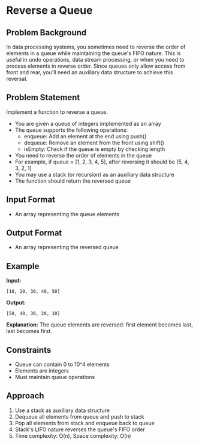 # Reverse a Queue

## Problem Background

In data processing systems, you sometimes need to reverse the order of elements in a queue while maintaining the queue's FIFO nature. This is useful in undo operations, data stream processing, or when you need to process elements in reverse order. Since queues only allow access from front and rear, you'll need an auxiliary data structure to achieve this reversal.

## Problem Statement

Implement a function to reverse a queue.

- You are given a queue of integers implemented as an array
- The queue supports the following operations:
  - enqueue: Add an element at the end using push()
  - dequeue: Remove an element from the front using shift()
  - isEmpty: Check if the queue is empty by checking length
- You need to reverse the order of elements in the queue
- For example, if queue = [1, 2, 3, 4, 5], after reversing it should be [5, 4, 3, 2, 1]
- You may use a stack (or recursion) as an auxiliary data structure
- The function should return the reversed queue

## Input Format

- An array representing the queue elements

## Output Format

- An array representing the reversed queue

## Example

**Input:**

```
[10, 20, 30, 40, 50]
```

**Output:**

```
[50, 40, 30, 20, 10]
```

**Explanation:**
The queue elements are reversed: first element becomes last, last becomes first.

## Constraints

- Queue can contain 0 to 10^4 elements
- Elements are integers
- Must maintain queue operations

## Approach

1. Use a stack as auxiliary data structure
2. Dequeue all elements from queue and push to stack
3. Pop all elements from stack and enqueue back to queue
4. Stack's LIFO nature reverses the queue's FIFO order
5. Time complexity: O(n), Space complexity: O(n)
